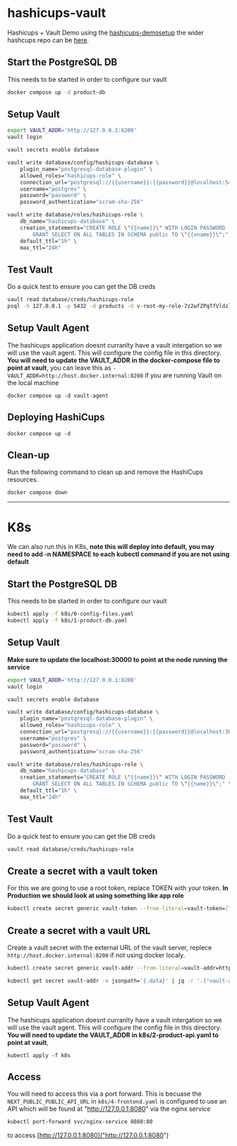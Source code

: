 # hashicups-vault
Hashicups + Vault Demo using the [hashicups-demosetup](https://github.com/hashicorp/hashicups-setups) the wider hashcups repo can be [here](https://github.com/hashicorp-demoapp). 

## Start the PostgreSQL DB
This needs to be started in order to configure our vault
```bash
docker compose up -d product-db
``` 

## Setup Vault
```bash
export VAULT_ADDR='http://127.0.0.1:8200'
vault login

vault secrets enable database

vault write database/config/hashicups-database \
    plugin_name="postgresql-database-plugin" \
    allowed_roles="hashicups-role" \
    connection_url="postgresql://{{username}}:{{password}}@localhost:5432/products" \
    username="postgres" \
    password="password" \
    password_authentication="scram-sha-256"

vault write database/roles/hashicups-role \
    db_name="hashicups-database" \
    creation_statements="CREATE ROLE \"{{name}}\" WITH LOGIN PASSWORD '{{password}}' VALID UNTIL '{{expiration}}'; \
        GRANT SELECT ON ALL TABLES IN SCHEMA public TO \"{{vname}}\";" \
    default_ttl="1h" \
    max_ttl="24h"
```

## Test Vault
Do a quick test to ensure you can get the DB creds
```bash
vault read database/creds/hashicups-role
psql -h 127.0.0.1 -p 5432 -d products -U v-root-my-role-7z2wfZPqTfVldzlkA0Cs-1697484634
```

## Setup Vault Agent
The hashicups application doesnt curranlty have a vault intergation so we will use the vault agent. This will configure the config file in this directory. 
**You will need to update the VAULT_ADDR in the docker-compose file to point at vault**, you can leave this as `- VAULT_ADDR=http://host.docker.internal:8200` if you are running Vault on the local machine
```
docker compose up -d vault-agent 
```

## Deploying HashiCups
```
docker compose up -d
```

## Clean-up
Run the following command to clean up and remove the HashiCups resources.

```
docker compose down
```

---

# K8s
We can also run this in K8s, **note this will deploy into default, you may need to add -n NAMESPACE to each kubectl command if you are not using default**

## Start the PostgreSQL DB
This needs to be started in order to configure our vault
```bash
kubectl apply -f k8s/0-config-files.yaml
kubectl apply -f k8s/1-product-db.yaml
```

## Setup Vault
**Make sure to update the localhost:30000 to point at the node running the service**
```bash
export VAULT_ADDR='http://127.0.0.1:8200'
vault login

vault secrets enable database

vault write database/config/hashicups-database \
    plugin_name="postgresql-database-plugin" \
    allowed_roles="hashicups-role" \
    connection_url="postgresql://{{username}}:{{password}}@localhost:30000/products" \
    username="postgres" \
    password="password" \
    password_authentication="scram-sha-256"

vault write database/roles/hashicups-role \
    db_name="hashicups-database" \
    creation_statements="CREATE ROLE \"{{name}}\" WITH LOGIN PASSWORD '{{password}}' VALID UNTIL '{{expiration}}'; \
        GRANT SELECT ON ALL TABLES IN SCHEMA public TO \"{{name}}\";" \
    default_ttl="1h" \
    max_ttl="24h"
```

## Test Vault
Do a quick test to ensure you can get the DB creds
```bash
vault read database/creds/hashicups-role
```

## Create a secret with a vault token
For this we are going to use a root token, replace TOKEN with your token. **In Production we should look at using something like app role**
```bash
kubectl create secret generic vault-token --from-literal=vault-token=[TOKEN]
```

## Create a secret with a vault URL
Create a vault secret with the external URL of the vault server, replece `http://host.docker.internal:8200` if not using docker localy. 
```bash
kubectl create secret generic vault-addr --from-literal=vault-addr=http://host.docker.internal:8200

kubectl get secret vault-addr -o jsonpath='{.data}' | jq -r '.["vault-addr"]' | base64 -d
```

## Setup Vault Agent
The hashicups application doesnt curranlty have a vault intergation so we will use the vault agent. This will configure the config file in this directory. 
**You will need to update the VAULT_ADDR in k8s/2-product-api.yaml to point at vault**,
```
kubectl apply -f k8s
```

## Access
You will need to access this via a port forward. This is becuase the `NEXT_PUBLIC_PUBLIC_API_URL` in `k8s/4-frontend.yaml` is configured to use an API which will be found at "http://127.0.0.1:8080" via the nginx service
```bash
kubectl port-forward svc/nginx-service 8080:80
```

to access [http://127.0.0.1:8080]("http://127.0.0.1:8080")
